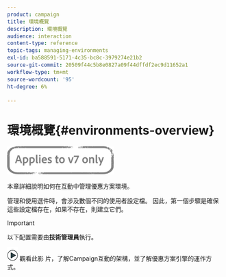 ```yaml
---
product: campaign
title: 環境概覽
description: 環境概覽
audience: interaction
content-type: reference
topic-tags: managing-environments
exl-id: ba588591-5171-4c35-bc8c-3979274e21b2
source-git-commit: 20509f44c5b8e0827a09f44dffdf2ec9d11652a1
workflow-type: tm+mt
source-wordcount: '95'
ht-degree: 6%

---
```


# 環境概覽{#environments-overview}

![](../../assets/v7-only.svg)

本章詳細說明如何在互動中管理優惠方案環境。

管理和使用選件時，會涉及數個不同的使用者設定檔。 因此，第一個步驟是確保這些設定檔存在，如果不存在，則建立它們。

>[!IMPORTANT]
>
>以下配置需要由&#x200B;**技術管理員**&#x200B;執行。

![](assets/do-not-localize/how-to-video.png) 觀看此影 [](https://helpx.adobe.com/campaign/classic/how-to/architecture-of-acs-v6.html?playlist=/ccx/v1/collection/product/campaign/classic/segment/digital-marketers/explevel/intermediate/applaunch/get-started/collection.ccx.js&amp;ref=helpx.adobe.com) 片，了解Campaign互動的架構，並了解優惠方案引擎的運作方式。

